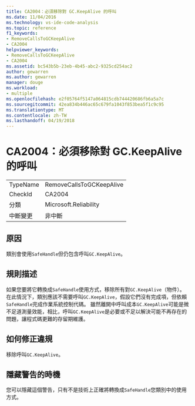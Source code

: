 ```yaml
---
title: CA2004：必須移除對 GC.KeepAlive 的呼叫
ms.date: 11/04/2016
ms.technology: vs-ide-code-analysis
ms.topic: reference
f1_keywords:
- RemoveCallsToGCKeepAlive
- CA2004
helpviewer_keywords:
- RemoveCallsToGCKeepAlive
- CA2004
ms.assetid: bc543b5b-23eb-4b45-abc2-9325cd254ac2
author: gewarren
ms.author: gewarren
manager: douge
ms.workload:
- multiple
ms.openlocfilehash: e2f05764f5147a064815cdb744420686fb6a5a7c
ms.sourcegitcommit: 42ea834b446ac65c679fa1043f853bea5f1c9c95
ms.translationtype: MT
ms.contentlocale: zh-TW
ms.lasthandoff: 04/19/2018
---
```

# <a name="ca2004-remove-calls-to-gckeepalive"></a>CA2004：必須移除對 GC.KeepAlive 的呼叫
|||
|-|-|
|TypeName|RemoveCallsToGCKeepAlive|
|CheckId|CA2004|
|分類|Microsoft.Reliability|
|中斷變更|非中斷|

## <a name="cause"></a>原因
 類別會使用`SafeHandle`但仍包含呼叫`GC.KeepAlive`。

## <a name="rule-description"></a>規則描述
 如果您要將它轉換成`SafeHandle`使用方式，移除所有對`GC.KeepAlive`（物件）。 在此情況下，類別應該不需要呼叫`GC.KeepAlive`，假設它們沒有完成項，但依賴`SafeHandle`完成作業系統控制代碼。  雖然離開中呼叫成本`GC.KeepAlive`可能是微不足道測量效能，相比，呼叫`GC.KeepAlive`是必要或不足以解決可能不再存在的問題，讓程式碼更難的存留期維護。

## <a name="how-to-fix-violations"></a>如何修正違規
 移除呼叫`GC.KeepAlive`。

## <a name="when-to-suppress-warnings"></a>隱藏警告的時機
 您可以隱藏這個警告，只有不是技術上正確將轉換成`SafeHandle`您類別中的使用方式。